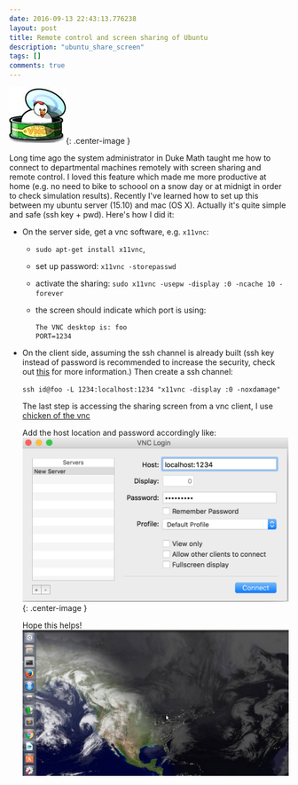 ```yaml
---
date: 2016-09-13 22:43:13.776238
layout: post
title: Remote control and screen sharing of Ubuntu
description: "ubuntu_share_screen"
tags: []
comments: true
---
```

![](/images/2016/chicken.jpg){: .center-image }

Long time ago the system administrator in Duke Math taught me how to connect to departmental machines remotely with screen sharing and remote control. I loved this feature which made me more productive at home (e.g. no need to bike to schoool on a snow day or at midnigt in order to check simulation results). Recently I've learned how to set up this between my ubuntu server (15.10) and mac (OS X). Actually it's quite simple and safe (ssh key + pwd). Here's how I did it: 

<!--excerpt-->
- On the server side, get a vnc software, e.g. `x11vnc`: 

  * `sudo apt-get install x11vnc`,

  * set up password: `x11vnc -storepasswd`

  * activate the sharing: `sudo x11vnc -usepw -display :0 -ncache 10 -forever`

  * the screen should indicate which port is using:

    ```
    The VNC desktop is: foo
    PORT=1234
    ```

- On the client side, assuming the ssh channel is already built (ssh key instead of password is recommended to increase the security, check out [this](http://askubuntu.com/questions/46930/how-can-i-set-up-password-less-ssh-login) for more information.) 
Then create a ssh channel:

  `ssh id@foo -L 1234:localhost:1234 "x11vnc -display :0 -noxdamage"`

  The last step is accessing the sharing screen from a vnc client, I use [chicken of the vnc](https://sourceforge.net/projects/cotvnc/)

  Add the host location and password accordingly like: 
  ![](/images/2016/chicken_vnc_demo.png){: .center-image }

  Hope this helps! 
  ![](/images/2016/ubuntu.png)

